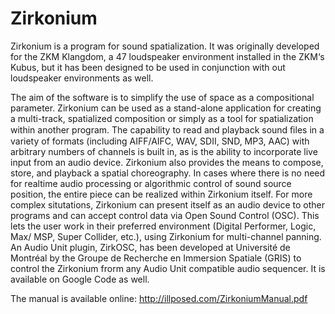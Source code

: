 # Zirkonium

Zirkonium is a program for sound spatialization. It was originally developed for the ZKM Klangdom, a 47 loudspeaker environment installed in the ZKM‘s Kubus, but it has been designed to be used in conjunction with out loudspeaker environments as well.

The aim of the software is to simplify the use of space as a compositional parameter. Zirkonium can be used as a stand-alone application for creating a multi-track, spatialized composition or simply as a tool for spatialization within another program. The capability to read and playback sound ﬁles in a variety of formats (including AIFF/AIFC, WAV, SDII, SND, MP3, AAC) with arbitrary numbers of channels is built in, as is the ability to incorporate live input from an audio device. Zirkonium also provides the means to compose, store, and playback a spatial choreography. In cases where there is no need for realtime audio processing or algorithmic control of sound source position, the entire piece can be realized within Zirkonium itself. For more complex situtations, Zirkonium can present itself as an audio device to other programs and can accept control data via Open Sound Control (OSC). This lets the user work in their preferred environment (Digital Performer, Logic, Max/ MSP, Super Collider, etc.), using Zirkonium for multi-channel panning. An Audio Unit plugin, ZirkOSC, has been developed at Université de Montréal by the Groupe de Recherche en Immersion Spatiale (GRIS) to control the Zirkonium frorm any Audio Unit compatible audio sequencer. It is available on Google Code as well.

The manual is available online: http://illposed.com/ZirkoniumManual.pdf
